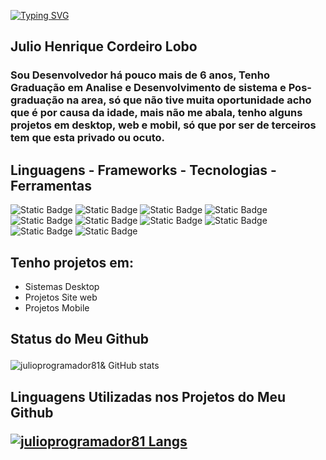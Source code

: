 [![Typing SVG](https://readme-typing-svg.herokuapp.com/?color=DAA520&size=35&center=true&vCenter=true&width=1000&lines=Apresentando+meu+perfil,+No+Repositorio+do+Github;Julio+Henrique+Cordeiro+Lobo:%29)](https://git.io/typing-svg)


<div>
  <h2>Julio Henrique Cordeiro Lobo</h2>
  <h3>Sou Desenvolvedor há pouco mais de 6 anos, Tenho Graduação em Analise e Desenvolvimento de sistema e Pos-graduação na area, só que não tive muita oportunidade acho que é por causa da idade, mais não me abala, tenho alguns projetos em desktop, web e mobil, só que por ser de terceiros tem que esta privado ou ocuto.  </h3>

</div>
<div>
  <h2>Linguagens - Frameworks - Tecnologias - Ferramentas</h2>
  <p>
  <img alt="Static Badge" src="https://img.shields.io/badge/Javascript-yellow">
  <img alt="Static Badge" src="https://img.shields.io/badge/Java-orange">
    <img alt="Static Badge" src="https://img.shields.io/badge/PHP-blue">
  
  <img alt="Static Badge" src="https://img.shields.io/badge/MSQL-dark%20blue">
  <img alt="Static Badge" src="https://img.shields.io/badge/CSS-red">
  <img alt="Static Badge" src="https://img.shields.io/badge/HTML-blue">
  <img alt="Static Badge" src="https://img.shields.io/badge/Node.js-dark%20blue">
  <img alt="Static Badge" src="https://img.shields.io/badge/Visual%20Studio%20Code-blue">
  <img alt="Static Badge" src="https://img.shields.io/badge/NetBeans%20IDE-dark%20blue">
  <img alt="Static Badge" src="https://img.shields.io/badge/PostgreSQL-blue">



  

  

 

</div>
<div>
  <h2>Tenho projetos em:</h2>
  <ul>
    <li>Sistemas Desktop</li>
    <li>Projetos Site web </li>
    <li>Projetos Mobile</li>
  </ul>
</div>

<h2><p>Status do Meu Github</p></h2>

![julioprogramador81& GitHub stats](https://github-readme-stats.vercel.app/api?username=julioprogramador81&show_icons=true&theme=radical)

<h2><p>Linguagens Utilizadas  nos Projetos do Meu Github</p><p></p>

[![julioprogramador81 Langs](https://github-readme-stats.vercel.app/api/top-langs/?username=julioprogramador81&layout=donut-vertical)](https://github.com/anuraghazra/github-readme-stats)

</h2>


